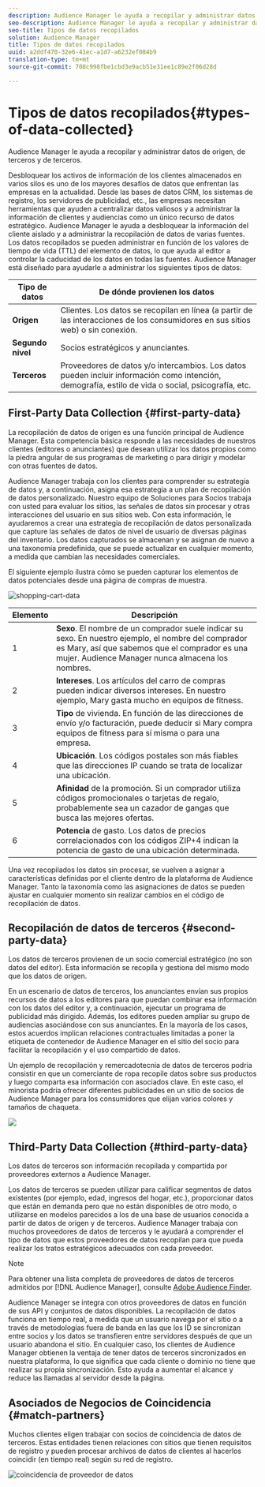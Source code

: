 ```yaml
---
description: Audience Manager le ayuda a recopilar y administrar datos de origen, de terceros y de terceros.
seo-description: Audience Manager le ayuda a recopilar y administrar datos de origen, de terceros y de terceros.
seo-title: Tipos de datos recopilados
solution: Audience Manager
title: Tipos de datos recopilados
uuid: a2ddf470-32e6-41ec-a1d7-a6232ef084b9
translation-type: tm+mt
source-git-commit: 708c998fbe1cbd3e9acb51e31ee1c89e2f06d28d

---
```



# Tipos de datos recopilados{#types-of-data-collected}

Audience Manager le ayuda a recopilar y administrar datos de origen, de terceros y de terceros.

Desbloquear los activos de información de los clientes almacenados en varios silos es uno de los mayores desafíos de datos que enfrentan las empresas en la actualidad. Desde las bases de datos CRM, los sistemas de registro, los servidores de publicidad, etc., las empresas necesitan herramientas que ayuden a centralizar datos valiosos y a administrar la información de clientes y audiencias como un único recurso de datos estratégico. Audience Manager le ayuda a desbloquear la información del cliente aislado y a administrar la recopilación de datos de varias fuentes. Los datos recopilados se pueden administrar en función de los valores de tiempo de vida (TTL) del elemento de datos, lo que ayuda al editor a controlar la caducidad de los datos en todas las fuentes. Audience Manager está diseñado para ayudarle a administrar los siguientes tipos de datos:

| Tipo de datos | De dónde provienen los datos |
|---|---|
| **Origen** | Clientes. Los datos se recopilan en línea (a partir de las interacciones de los consumidores en sus sitios web) o sin conexión. |
| **Segundo nivel** | Socios estratégicos y anunciantes. |
| **Terceros** | Proveedores de datos y/o intercambios. Los datos pueden incluir información como intención, demografía, estilo de vida o social, psicografía, etc. |

## First-Party Data Collection {#first-party-data}

La recopilación de datos de origen es una función principal de Audience Manager. Esta competencia básica responde a las necesidades de nuestros clientes (editores o anunciantes) que desean utilizar los datos propios como la piedra angular de sus programas de marketing o para dirigir y modelar con otras fuentes de datos.

<!-- 

c_1st_party_data.xml

 -->

Audience Manager trabaja con los clientes para comprender su estrategia de datos y, a continuación, asigna esa estrategia a un plan de recopilación de datos personalizado. Nuestro equipo de Soluciones para Socios trabaja con usted para evaluar los sitios, las señales de datos sin procesar y otras interacciones del usuario en sus sitios web. Con esta información, le ayudaremos a crear una estrategia de recopilación de datos personalizada que capture las señales de datos de nivel de usuario de diversas páginas del inventario. Los datos capturados se almacenan y se asignan de nuevo a una taxonomía predefinida, que se puede actualizar en cualquier momento, a medida que cambian las necesidades comerciales.

El siguiente ejemplo ilustra cómo se pueden capturar los elementos de datos potenciales desde una página de compras de muestra.

![shopping-cart-data](assets/shopping-cart-data.png)

| Elemento | Descripción |
|---|---|
| 1 | **Sexo**. El nombre de un comprador suele indicar su sexo. En nuestro ejemplo, el nombre del comprador es Mary, así que sabemos que el comprador es una mujer. Audience Manager nunca almacena los nombres. |
| 2 | **Intereses**. Los artículos del carro de compras pueden indicar diversos intereses. En nuestro ejemplo, Mary gasta mucho en equipos de fitness. |
| 3 | **Tipo** de vivienda. En función de las direcciones de envío y/o facturación, puede deducir si Mary compra equipos de fitness para sí misma o para una empresa. |
| 4 | **Ubicación**. Los códigos postales son más fiables que las direcciones IP cuando se trata de localizar una ubicación. |
| 5 | **Afinidad** de la promoción. Si un comprador utiliza códigos promocionales o tarjetas de regalo, probablemente sea un cazador de gangas que busca las mejores ofertas. |
| 6 | **Potencia** de gasto. Los datos de precios correlacionados con los códigos ZIP+4 indican la potencia de gasto de una ubicación determinada. |

Una vez recopilados los datos sin procesar, se vuelven a asignar a características definidas por el cliente dentro de la plataforma de Audience Manager. Tanto la taxonomía como las asignaciones de datos se pueden ajustar en cualquier momento sin realizar cambios en el código de recopilación de datos.

## Recopilación de datos de terceros {#second-party-data}

Los datos de terceros provienen de un socio comercial estratégico (no son datos del editor). Esta información se recopila y gestiona del mismo modo que los datos de origen.

<!-- 

c_2nd_party_data.xml

 -->

En un escenario de datos de terceros, los anunciantes envían sus propios recursos de datos a los editores para que puedan combinar esa información con los datos del editor y, a continuación, ejecutar un programa de publicidad más dirigido. Además, los editores pueden ampliar su grupo de audiencias asociándose con sus anunciantes. En la mayoría de los casos, estos acuerdos implican relaciones contractuales limitadas a poner la etiqueta de contenedor de Audience Manager en el sitio del socio para facilitar la recopilación y el uso compartido de datos.

Un ejemplo de recopilación y remercadotecnia de datos de terceros podría consistir en que un comerciante de ropa recopile datos sobre sus productos y luego comparta esa información con asociados clave. En este caso, el minorista podría ofrecer diferentes publicidades en un sitio de socios de Audience Manager para los consumidores que elijan varios colores y tamaños de chaqueta.

![](assets/shopping-cart-traits.png)

## Third-Party Data Collection {#third-party-data}

Los datos de terceros son información recopilada y compartida por proveedores externos a Audience Manager.

<!-- 

c_3rd_party_data.xml

 -->

Los datos de terceros se pueden utilizar para calificar segmentos de datos existentes (por ejemplo, edad, ingresos del hogar, etc.), proporcionar datos que están en demanda pero que no están disponibles de otro modo, o utilizarse en modelos parecidos a los de una base de usuarios conocida a partir de datos de origen y de terceros. Audience Manager trabaja con muchos proveedores de datos de terceros y le ayudará a comprender el tipo de datos que estos proveedores de datos recopilan para que pueda realizar los tratos estratégicos adecuados con cada proveedor.

>[!NOTE]
>
>Para obtener una lista completa de proveedores de datos de terceros admitidos por [!DNL Audience Manager], consulte [Adobe Audience Finder](https://www.adobe-audience-finder.com/).

Audience Manager se integra con otros proveedores de datos en función de sus API y conjuntos de datos disponibles. La recopilación de datos funciona en tiempo real, a medida que un usuario navega por el sitio o a través de metodologías fuera de banda en las que los ID se sincronizan entre socios y los datos se transfieren entre servidores después de que un usuario abandona el sitio. En cualquier caso, los clientes de Audience Manager obtienen la ventaja de tener datos de terceros sincronizados en nuestra plataforma, lo que significa que cada cliente o dominio no tiene que realizar su propia sincronización. Esto ayuda a aumentar el alcance y reduce las llamadas al servidor desde la página.

## Asociados de Negocios de Coincidencia {#match-partners}

Muchos clientes eligen trabajar con socios de coincidencia de datos de terceros. Estas entidades tienen relaciones con sitios que tienen requisitos de registro y pueden procesar archivos de datos de clientes al hacerlos coincidir (en tiempo real) según su red de registro.

![coincidencia de proveedor de datos](assets/data-provider-match.png)
